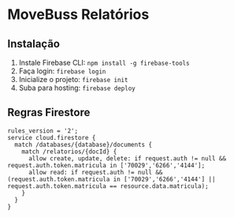 # MoveBuss Relatórios

## Instalação
1. Instale Firebase CLI: `npm install -g firebase-tools`
2. Faça login: `firebase login`
3. Inicialize o projeto: `firebase init`
4. Suba para hosting: `firebase deploy`

## Regras Firestore
```
rules_version = '2';
service cloud.firestore {
  match /databases/{database}/documents {
    match /relatorios/{docId} {
      allow create, update, delete: if request.auth != null && request.auth.token.matricula in ['70029','6266','4144'];
      allow read: if request.auth != null && (request.auth.token.matricula in ['70029','6266','4144'] || request.auth.token.matricula == resource.data.matricula);
    }
  }
}
```
